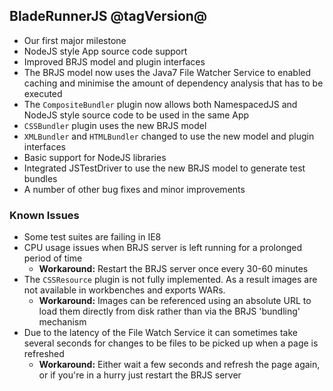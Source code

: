 ## BladeRunnerJS @tagVersion@
- Our first major milestone
- NodeJS style App source code support
- Improved BRJS model and plugin interfaces
- The BRJS model now uses the Java7 File Watcher Service to enabled caching and minimise the amount of dependency analysis that has to be executed
- The `CompositeBundler` plugin now allows both NamespacedJS and NodeJS style source code to be used in the same App
- `CSSBundler` plugin uses the new BRJS model
- `XMLBundler` and `HTMLBundler` changed to use the new model and plugin interfaces
- Basic support for NodeJS libraries
- Integrated JSTestDriver to use the new BRJS model to generate test bundles
- A number of other bug fixes and minor improvements

### Known Issues
- Some test suites are failing in IE8
- CPU usage issues when BRJS server is left running for a prolonged period of time
  - **Workaround:** Restart the BRJS server once every 30-60 minutes
- The `CSSResource` plugin is not fully implemented. As a result images are not available in workbenches and exports WARs.
  - **Workaround:** Images can be referenced using an absolute URL to load them directly from disk rather than via the BRJS 'bundling' mechanism
- Due to the latency of the File Watch Service it can sometimes take several seconds for changes to be files to be picked up when a page is refreshed
  - **Workaround:** Either wait a few seconds and refresh the page again, or if you're in a hurry just restart the BRJS server
